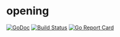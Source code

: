 # opening
[![GoDoc](https://godoc.org/github.com/notnil/opening?status.svg)](https://godoc.org/github.com/notnil/opening)
[![Build Status](https://drone.io/github.com/notnil/opening/status.png)](https://drone.io/github.com/notnil/opening/latest)
[![Go Report Card](https://goreportcard.com/badge/notnil/opening)](https://goreportcard.com/report/notnil/opening)